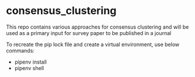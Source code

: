 # consensus_clustering
This repo contains various approaches for consensus clustering and will be used as a primary input for survey paper to be published in a journal

To recreate the pip lock file and create a virtual environment, use below commands:
  - pipenv install
  - pipenv shell 